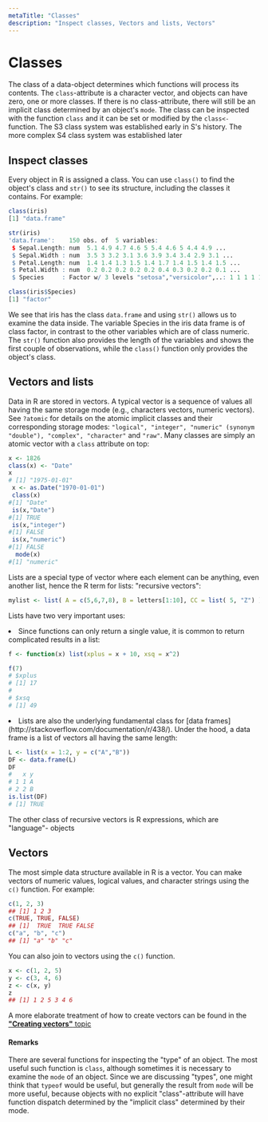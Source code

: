 ```yaml
---
metaTitle: "Classes"
description: "Inspect classes, Vectors and lists, Vectors"
---
```


# Classes


The class of a data-object determines which functions will process its contents. The `class`-attribute is a character vector, and objects can have zero, one or more classes. If there is no class-attribute, there will still be an implicit class determined by an object's `mode`. The class can be inspected with the function `class` and it can be set or modified by the `class<-` function. The S3 class system was established early in S's history. The more complex S4 class system was established later



## Inspect classes


Every object in R is assigned a class. You can use `class()` to find the object's class and `str()` to see its structure, including the classes it contains. For example:

```r
class(iris)
[1] "data.frame"

str(iris)
'data.frame':    150 obs. of  5 variables:
 $ Sepal.Length: num  5.1 4.9 4.7 4.6 5 5.4 4.6 5 4.4 4.9 ...
 $ Sepal.Width : num  3.5 3 3.2 3.1 3.6 3.9 3.4 3.4 2.9 3.1 ...
 $ Petal.Length: num  1.4 1.4 1.3 1.5 1.4 1.7 1.4 1.5 1.4 1.5 ...
 $ Petal.Width : num  0.2 0.2 0.2 0.2 0.2 0.4 0.3 0.2 0.2 0.1 ...
 $ Species     : Factor w/ 3 levels "setosa","versicolor",..: 1 1 1 1 1 1 1 1 1 ...

class(iris$Species)
[1] "factor"

```

We see that iris has the class `data.frame` and using `str()` allows us to examine the data inside. The variable Species in the iris data frame is of class factor, in contrast to the other variables which are of class numeric. The `str()` function also provides the length of the variables and shows the first couple of observations, while the `class()` function only provides the object's class.



## Vectors and lists


Data in R are stored in vectors. A typical vector is a sequence of values all having the same storage mode (e.g., characters vectors, numeric vectors). See `?atomic` for details on the atomic implicit classes and their corresponding storage modes: `"logical", "integer", "numeric" (synonym "double"), "complex", "character"` and `"raw"`. Many classes are simply an atomic vector with a `class` attribute on top:

```r
x <- 1826
class(x) <- "Date"
x 
# [1] "1975-01-01"
 x <- as.Date("1970-01-01")
 class(x)
#[1] "Date"
 is(x,"Date")
#[1] TRUE
 is(x,"integer")
#[1] FALSE
 is(x,"numeric")
#[1] FALSE
  mode(x)
#[1] "numeric"

```

Lists are a special type of vector where each element can be anything, even another list, hence the R term for lists: "recursive vectors":

```r
mylist <- list( A = c(5,6,7,8), B = letters[1:10], CC = list( 5, "Z") )

```

Lists have two very important uses:

<li>
Since functions can only return a single value, it is common to return complicated results in a list:

```r
f <- function(x) list(xplus = x + 10, xsq = x^2)

f(7)
# $xplus
# [1] 17
# 
# $xsq
# [1] 49

```


</li>
<li>
Lists are also the underlying fundamental class for [data frames](http://stackoverflow.com/documentation/r/438/). Under the hood, a data frame is a list of vectors all having the same length:

```r
L <- list(x = 1:2, y = c("A","B"))
DF <- data.frame(L)
DF
#   x y
# 1 1 A
# 2 2 B
is.list(DF)
# [1] TRUE

```


</li>

The other class of recursive vectors is R expressions, which are "language"- objects



## Vectors


The most simple data structure available in R is a vector. You can make vectors of numeric values, logical values, and character strings using the `c()` function. For example:

```r
c(1, 2, 3)
## [1] 1 2 3
c(TRUE, TRUE, FALSE)
## [1]  TRUE  TRUE FALSE
c("a", "b", "c")
## [1] "a" "b" "c"

```

You can also join to vectors using the `c()` function.

```r
x <- c(1, 2, 5)
y <- c(3, 4, 6)
z <- c(x, y)
z
## [1] 1 2 5 3 4 6

```

A more elaborate treatment of how to create vectors can be found in the [**"Creating vectors"** topic](http://stackoverflow.com/documentation/r/1088/creating-vectors)



#### Remarks


There are several functions for inspecting the "type" of an object. The most useful such function is `class`, although sometimes it is necessary to examine the `mode` of an object. Since we are discussing "types", one might think that `typeof` would be useful, but  generally the result from `mode` will be more useful, because objects with no explicit "class"-attribute will have function dispatch determined by the "implicit class" determined by their mode.

